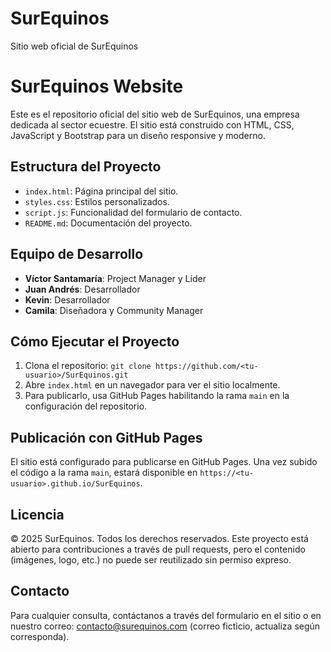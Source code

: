# SurEquinos
Sitio web oficial de SurEquinos
# SurEquinos Website

Este es el repositorio oficial del sitio web de SurEquinos, una empresa dedicada al sector ecuestre. El sitio está construido con HTML, CSS, JavaScript y Bootstrap para un diseño responsive y moderno.

## Estructura del Proyecto
- `index.html`: Página principal del sitio.
- `styles.css`: Estilos personalizados.
- `script.js`: Funcionalidad del formulario de contacto.
- `README.md`: Documentación del proyecto.

## Equipo de Desarrollo
- **Víctor Santamaría**: Project Manager y Líder
- **Juan Andrés**: Desarrollador
- **Kevin**: Desarrollador
- **Camila**: Diseñadora y Community Manager

## Cómo Ejecutar el Proyecto
1. Clona el repositorio: `git clone https://github.com/<tu-usuario>/SurEquinos.git`
2. Abre `index.html` en un navegador para ver el sitio localmente.
3. Para publicarlo, usa GitHub Pages habilitando la rama `main` en la configuración del repositorio.

## Publicación con GitHub Pages
El sitio está configurado para publicarse en GitHub Pages. Una vez subido el código a la rama `main`, estará disponible en `https://<tu-usuario>.github.io/SurEquinos`.

## Licencia
© 2025 SurEquinos. Todos los derechos reservados. Este proyecto está abierto para contribuciones a través de pull requests, pero el contenido (imágenes, logo, etc.) no puede ser reutilizado sin permiso expreso.

## Contacto
Para cualquier consulta, contáctanos a través del formulario en el sitio o en nuestro correo: contacto@surequinos.com (correo ficticio, actualiza según corresponda).

